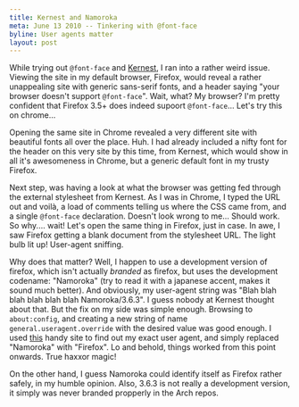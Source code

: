 ```yaml
---
title: Kernest and Namoroka
meta: June 13 2010 -- Tinkering with @font-face
byline: User agents matter
layout: post
---
```

While trying out <code>@font-face</code> and [Kernest](http://kernest.com), I ran into a rather weird issue. Viewing the site in my default browser, Firefox, would reveal a rather unappealing site with generic sans-serif fonts, and a header saying "your browser doesn't support <code>@font-face</code>". Wait, what? My browser? I'm pretty confident that Firefox 3.5+ does indeed supoort <code>@font-face</code>... Let's try this on chrome...

Opening the same site in Chrome revealed a very different site with beautiful fonts all over the place. Huh. I had already included a nifty font for the header on this very site by this time, from Kernest, which would show in all it's awesomeness in Chrome, but a generic default font in my trusty Firefox.

Next step, was having a look at what the browser was getting fed through the external stylesheet from Kernest. As I was in Chrome, I typed the URL out and voilà, a load of comments telling us where the CSS came from, and a single <code>@font-face</code> declaration. Doesn't look wrong to me... Should work. So why.... wait! Let's open the same thing in Firefox, just in case. In awe, I saw Firefox getting a blank document from the stylesheet URL. The light bulb lit up! User-agent sniffing.

Why does that matter? Well, I happen to use a development version of firefox, which isn't actually _branded_ as firefox, but uses the development codename: "Namoroka" (try to read it with a japanese accent, makes it sound much better). And obviously, my user-agent string was "Blah blah blah blah blah blah Namoroka/3.6.3". I guess nobody at Kernest thought about that. But the fix on my side was simple enough. Browsing to <code>about:config</code>, and creating a new string of name <code>general.useragent.override</code> with the desired value was good enough. I used [this](http://whatsmyuseragent.com/) handy site to find out my exact user agent, and simply replaced "Namoroka" with "Firefox". Lo and behold, things worked from this point onwards. True haxxor magic!

On the other hand, I guess Namoroka could identify itself as Firefox rather safely, in my humble opinion. Also, 3.6.3 is not really a development version, it simply was never branded propperly in the Arch repos.
